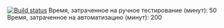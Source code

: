 [![Build status](https://ci.appveyor.com/api/projects/status/je5cga03bbj1bd79/branch/main?svg=true)](https://ci.appveyor.com/project/NastiaZe/test/branch/main)
Время, затраченное на ручное тестирование (минут): 50
Время, затраченное на автоматизацию (минут): 200
